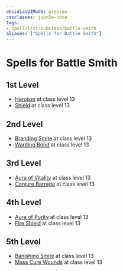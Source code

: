 ```yaml
---
obsidianUIMode: preview
cssclasses: json5e-note
tags:
- spell/list/subclass/battle-smith
aliases: ["Spells for Battle Smith"]
---
```

# Spells for Battle Smith

## 1st Level

- [Heroism](heroism "PHB") at class level 13
- [Shield](shield "PHB") at class level 13

## 2nd Level

- [Branding Smite](branding-smite "PHB") at class level 13
- [Warding Bond](warding-bond "PHB") at class level 13

## 3rd Level

- [Aura of Vitality](aura-of-vitality "PHB") at class level 13
- [Conjure Barrage](conjure-barrage "PHB") at class level 13

## 4th Level

- [Aura of Purity](aura-of-purity "PHB") at class level 13
- [Fire Shield](fire-shield "PHB") at class level 13

## 5th Level

- [Banishing Smite](banishing-smite "PHB") at class level 13
- [Mass Cure Wounds](mass-cure-wounds "PHB") at class level 13